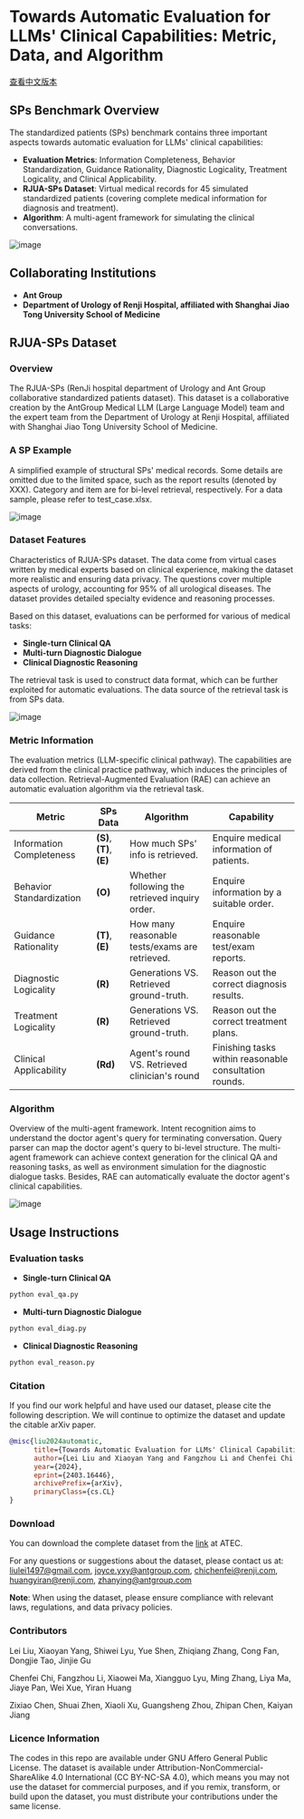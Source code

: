 # Towards Automatic Evaluation for LLMs' Clinical Capabilities: Metric, Data, and Algorithm
[查看中文版本](https://github.com/Alipay-Med/SPs_benchmark/blob/main/README_cn.md)

## SPs Benchmark Overview
The standardized patients (SPs) benchmark contains three important aspects towards automatic evaluation for LLMs' clinical capabilities:
- **Evaluation Metrics**: Information Completeness, Behavior Standardization, Guidance Rationality, Diagnostic Logicality, Treatment Logicality, and Clinical Applicability.
- **RJUA-SPs Dataset**: Virtual medical records for 45 simulated standardized patients (covering complete medical information for diagnosis and treatment).
- **Algorithm**: A multi-agent framework for simulating the clinical conversations.

![image](https://github.com/Alipay-Med/SPs_benchmark/blob/main/pic/tease-1.png)


## Collaborating Institutions
- **Ant Group**
- **Department of Urology of Renji Hospital, affiliated with Shanghai Jiao Tong University School of Medicine**


## RJUA-SPs Dataset

### Overview
The RJUA-SPs (RenJi hospital department of Urology and Ant Group collaborative standardized patients dataset). This dataset is a collaborative creation by the AntGroup Medical LLM (Large Language Model) team and the expert team from the Department of Urology at Renji Hospital, affiliated with Shanghai Jiao Tong University School of Medicine. 

### A SP Example
A simplified example of structural SPs' medical records. Some details are omitted due to the limited space, such as the report results (denoted by XXX). Category and item are for bi-level retrieval, respectively. For a data sample, please refer to test_case.xlsx.

![image](https://github.com/Alipay-Med/SPs_benchmark/blob/main/pic/SPs_template-1.png)

### Dataset Features
Characteristics of RJUA-SPs dataset. The data come from virtual cases written by medical experts based on clinical experience, making the dataset more realistic and ensuring data privacy. The questions cover multiple aspects of urology, accounting for 95% of all urological diseases. The dataset provides detailed specialty evidence and reasoning processes.

Based on this dataset, evaluations can be performed for various of medical tasks:
- **Single-turn Clinical QA**
- **Multi-turn Diagnostic Dialogue**
- **Clinical Diagnostic Reasoning**

The retrieval task is used to construct data format, which can be further exploited for automatic evaluations. The data source of the retrieval task is from SPs data.

![image](https://github.com/Alipay-Med/SPs_benchmark/blob/main/pic/tasks-1.png)


### Metric Information
The evaluation metrics (LLM-specific clinical pathway). The capabilities are derived from the clinical practice pathway, which induces the principles of data collection. Retrieval-Augmented Evaluation (RAE) can achieve an automatic evaluation algorithm via the retrieval task.

| **Metric**             | **SPs Data**           | **Algorithm**          | **Capability**                                       |
|------------------------|------------------------|------------------------|------------------------------------------------------|
| Information Completeness | **(S)**, **(T)**, **(E)** | How much SPs' info is retrieved. | Enquire medical information of patients. |
| Behavior Standardization | **(O)**                | Whether following the retrieved inquiry order. | Enquire information by a suitable order.  |
| Guidance Rationality    | **(T)**, **(E)**        | How many reasonable tests/exams are retrieved. | Enquire reasonable test/exam reports.  |
| Diagnostic Logicality   | **(R)**                | Generations VS. Retrieved ground-truth. | Reason out the correct diagnosis results.  |
| Treatment Logicality    | **(R)**                | Generations VS. Retrieved ground-truth. | Reason out the correct treatment plans.    |
| Clinical Applicability   | **(Rd)**               | Agent's round VS. Retrieved clinician's round | Finishing tasks within reasonable consultation rounds. |

### Algorithm
Overview of the multi-agent framework. Intent recognition aims to understand the doctor agent's query for terminating conversation. Query parser can map the doctor agent's query to bi-level structure. The multi-agent framework can achieve context generation for the clinical QA and reasoning tasks, as well as environment simulation for the diagnostic dialogue tasks. Besides, RAE can automatically evaluate the doctor agent's clinical capabilities.

![image](https://github.com/Alipay-Med/SPs_benchmark/blob/main/pic/multi-agent-frame-1.png)


## Usage Instructions

### Evaluation tasks

- **Single-turn Clinical QA**

```bash
python eval_qa.py
```

- **Multi-turn Diagnostic Dialogue**

```bash
python eval_diag.py
```

- **Clinical Diagnostic Reasoning**

```bash
python eval_reason.py
```


### Citation

If you find our work helpful and have used our dataset, please cite the following description. We will continue to optimize the dataset and update the citable arXiv paper.

```bibtex
@misc{liu2024automatic,
      title={Towards Automatic Evaluation for LLMs' Clinical Capabilities: Metric, Data, and Algorithm}, 
      author={Lei Liu and Xiaoyan Yang and Fangzhou Li and Chenfei Chi and Yue Shen and Shiwei Lyu and Ming Zhang and Xiaowei Ma and Xiangguo Lyu and Liya Ma and Zhiqiang Zhang and Wei Xue and Yiran Huang and Jinjie Gu},
      year={2024},
      eprint={2403.16446},
      archivePrefix={arXiv},
      primaryClass={cs.CL}
}
```

### Download
You can download the complete dataset from the [link](https://www.atecup.cn/dataSetDetailOpen/51) at ATEC.

For any questions or suggestions about the dataset, please contact us at: [liulei1497@gmail.com](liulei1497@gmail.com), [joyce.yxy@antgroup.com](joyce.yxy@antgroup.com), [chichenfei@renji.com](chichenfei@renji.com), [huangyiran@renji.com](huangyiran@renji.com), [zhanying@antgroup.com](zhanying@antgroup.com)

**Note**: When using the dataset, please ensure compliance with relevant laws, regulations, and data privacy policies.

### Contributors
Lei Liu, Xiaoyan Yang, Shiwei Lyu, Yue Shen, Zhiqiang Zhang, Cong Fan, Dongjie Tao, Jinjie Gu

Chenfei Chi, Fangzhou Li, Xiaowei Ma, Xiangguo Lyu, Ming Zhang, Liya Ma, Jiaye Pan, Wei Xue, Yiran Huang

Zixiao Chen, Shuai Zhen, Xiaoli Xu, Guangsheng Zhou, Zhipan Chen, Kaiyan Jiang

### Licence Information
The codes in this repo are available under GNU Affero General Public License. The dataset is available under Attribution-NonCommercial-ShareAlike 4.0 International (CC BY-NC-SA 4.0), which means you may not use the dataset for commercial purposes, and if you remix, transform, or build upon the dataset, you must distribute your contributions under the same license.